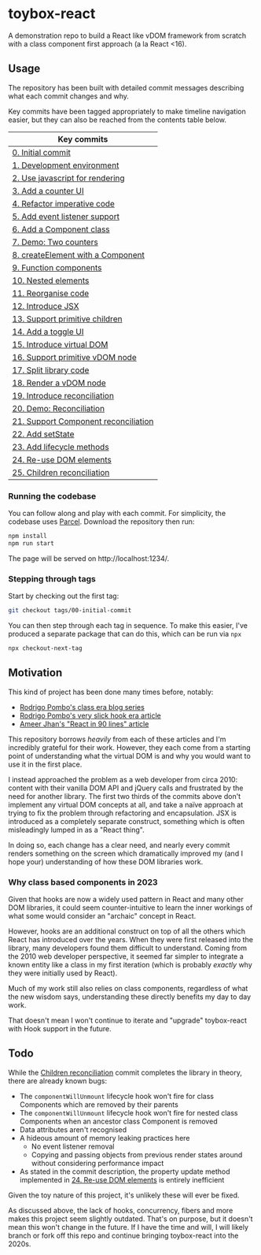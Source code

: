 # toybox-react

A demonstration repo to build a React like vDOM framework from scratch with a class component first approach (a la React <16).

## Usage

The repository has been built with detailed commit messages describing what each commit changes and why.

Key commits have been tagged appropriately to make timeline navigation easier, but they can also be reached from the contents table below.

| Key commits |
|-------------|
| [0. Initial commit](https://github.com/andrewbridge/toybox-react/commit/1c0dbc83371f84ce13d7ad60a99a5f6cf96afa56) |
| [1. Development environment](https://github.com/andrewbridge/toybox-react/commit/3a5e7020c3ff1636456a3a17b935df9a75907e6c) |
| [2. Use javascript for rendering](https://github.com/andrewbridge/toybox-react/commit/5da9bd983a53c05129c60ebaa0a1e1128afe8858) |
| [3. Add a counter UI](https://github.com/andrewbridge/toybox-react/commit/dc1a89a2c1cbc59a506dc3c3d8db545e96bcb3b5) |
| [4. Refactor imperative code](https://github.com/andrewbridge/toybox-react/commit/00da51ad2702f5b7394171656bb75c7a1fae3a59) |
| [5. Add event listener support](https://github.com/andrewbridge/toybox-react/commit/a4d14b5cdd79ee98cd3db4029f62d28a42c26410) |
| [6. Add a Component class](https://github.com/andrewbridge/toybox-react/commit/34b385dc3e9ee6fe63811bec820033212ab92005) |
| [7. Demo: Two counters](https://github.com/andrewbridge/toybox-react/commit/a433c2f841b3935f90abce9f62e0723d8d0a1c2e) |
| [8. createElement with a Component](https://github.com/andrewbridge/toybox-react/commit/278f59672336c53a0fb97a84e4066b87a5ed74cf) |
| [9. Function components](https://github.com/andrewbridge/toybox-react/commit/ff697ba91f64c341f9e268362c967d8b647165a4) |
| [10. Nested elements](https://github.com/andrewbridge/toybox-react/commit/12d0c0552600759f163f3277c4118fba138b0edb) |
| [11. Reorganise code](https://github.com/andrewbridge/toybox-react/commit/d52bd0b4b859af57388e55ab43702c7d4f1ae5cb) |
| [12. Introduce JSX](https://github.com/andrewbridge/toybox-react/commit/07e2e5f37be3177b8dd00e4e5483cdd125fef630) |
| [13. Support primitive children](https://github.com/andrewbridge/toybox-react/commit/43bef20a37ee69be3b1beaf91eafc96555f68207) |
| [14. Add a toggle UI](https://github.com/andrewbridge/toybox-react/commit/3bc0518e0b8c8ea22f6396c9ae94899e2a967fbf) |
| [15. Introduce virtual DOM](https://github.com/andrewbridge/toybox-react/commit/659fe22a7aa60f4a1998fc7dd6e2a50638c91987) |
| [16. Support primitive vDOM node](https://github.com/andrewbridge/toybox-react/commit/d399aed101c7b8452b111bbee4c2e973acdf802a) |
| [17. Split library code](https://github.com/andrewbridge/toybox-react/commit/4c154592b46543967506c9fb4c2080dc96434113) |
| [18. Render a vDOM node](https://github.com/andrewbridge/toybox-react/commit/a41552d44b6be390c88a0eec6595ea2c60a64be8) |
| [19. Introduce reconciliation](https://github.com/andrewbridge/toybox-react/commit/e3dd7d2be93b08a14a3b237e7d33a8a3ad019001) |
| [20. Demo: Reconciliation](https://github.com/andrewbridge/toybox-react/commit/e7d8e53a9709f32be3022d0ae0036677a5cfa921) |
| [21. Support Component reconciliation](https://github.com/andrewbridge/toybox-react/commit/f9d43216a7e31d551ce78739ee36ba31bc30962e) |
| [22. Add setState](https://github.com/andrewbridge/toybox-react/commit/381b6c46dfdb6a65e0971c81634814a5c0d5ab72) |
| [23. Add lifecycle methods](https://github.com/andrewbridge/toybox-react/commit/6fe1146e4462e6aee1c5b53d1b000cc5851e26f5) |
| [24. Re-use DOM elements](https://github.com/andrewbridge/toybox-react/commit/cbd3d560cea357f0d13954ff7f26da277fdcc4ec) |
| [25. Children reconciliation](https://github.com/andrewbridge/toybox-react/commit/cbce2f797623a2927ae75a544d911fd067fb5804) |

### Running the codebase

You can follow along and play with each commit. For simplicity, the codebase uses [Parcel](https://parceljs.org/). Download the repository then run:

```bash
npm install
npm run start
```

The page will be served on http://localhost:1234/.

### Stepping through tags

Start by checking out the first tag:

```bash
git checkout tags/00-initial-commit
```

You can then step through each tag in sequence. To make this easier, I've produced a separate package that can do this, which can be run via `npx`

```bash
npx checkout-next-tag
```

## Motivation

This kind of project has been done many times before, notably:

- [Rodrigo Pombo's class era blog series](https://engineering.hexacta.com/didact-learning-how-react-works-by-building-it-from-scratch-51007984e5c5)
- [Rodrigo Pombo's very slick hook era article](https://pomb.us/build-your-own-react/)
- [Ameer Jhan's "React in 90 lines" article](https://dev.to/ameerthehacker/build-your-own-react-in-90-lines-of-javascript-1je2)

This repository borrows _heavily_ from each of these articles and I'm incredibly grateful for their work. However, they each come from a starting point of understanding what the virtual DOM is and why you would want to use it in the first place.

I instead approached the problem as a web developer from circa 2010: content with their vanilla DOM API and jQuery calls and frustrated by the need for another library. The first two thirds of the commits above don't implement any virtual DOM concepts at all, and take a naïve approach at trying to fix the problem through refactoring and encapsulation. JSX is introduced as a completely separate construct, something which is often misleadingly lumped in as a "React thing".

In doing so, each change has a clear need, and nearly every commit renders something on the screen which dramatically improved my (and I hope your) understanding of how these DOM libraries work.

### Why class based components in 2023

Given that hooks are now a widely used pattern in React and many other DOM libraries, it could seem counter-intuitive to learn the inner workings of what some would consider an "archaic" concept in React.

However, hooks are an additional construct on top of all the others which React has introduced over the years. When they were first released into the library, many developers found them difficult to understand. Coming from the 2010 web developer perspective, it seemed far simpler to integrate a known entity like a class in my first iteration (which is probably _exactly_ why they were initially used by React).

Much of my work still also relies on class components, regardless of what the new wisdom says, understanding these directly benefits my day to day work.

That doesn't mean I won't continue to iterate and "upgrade" toybox-react with Hook support in the future.

## Todo

While the [Children reconciliation](https://github.com/andrewbridge/toybox-react/commit/cbce2f797623a2927ae75a544d911fd067fb5804) commit completes the library in theory, there are already known bugs:

- The `componentWillUnmount` lifecycle hook won't fire for class Components which are removed by their parents
- The `componentWillUnmount` lifecycle hook won't fire for nested class Components when an ancestor class Component is removed
- Data attributes aren't recognised
- A hideous amount of memory leaking practices here
    - No event listener removal
    - Copying and passing objects from previous render states around without considering performance impact
- As stated in the commit description, the property update method implemented in [24. Re-use DOM elements](https://github.com/andrewbridge/toybox-react/commit/cbd3d560cea357f0d13954ff7f26da277fdcc4ec) is entirely inefficient

Given the toy nature of this project, it's unlikely these will ever be fixed.

As discussed above, the lack of hooks, concurrency, fibers and more makes this project seem slightly outdated. That's on purpose, but it doesn't mean this won't change in the future. If I have the time and will, I will likely branch or fork off this repo and continue bringing toybox-react into the 2020s.
